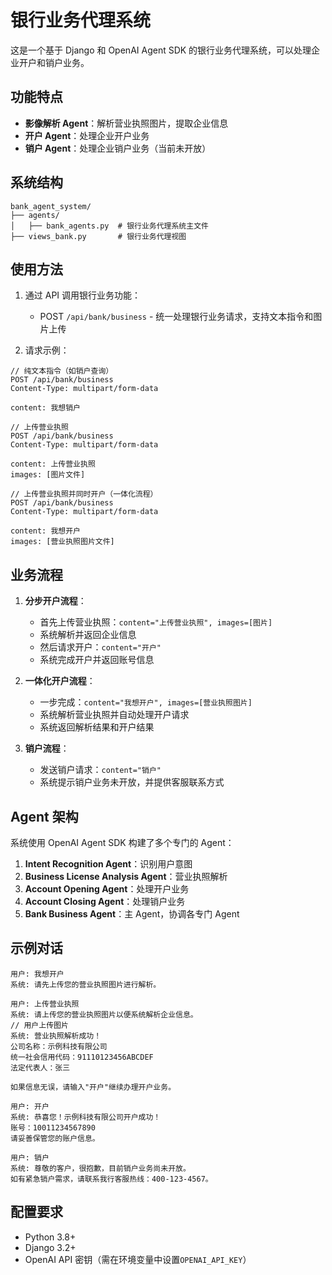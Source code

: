 # 银行业务代理系统

这是一个基于 Django 和 OpenAI Agent SDK 的银行业务代理系统，可以处理企业开户和销户业务。

## 功能特点

-   **影像解析 Agent**：解析营业执照图片，提取企业信息
-   **开户 Agent**：处理企业开户业务
-   **销户 Agent**：处理企业销户业务（当前未开放）

## 系统结构

```
bank_agent_system/
├── agents/
│   ├── bank_agents.py  # 银行业务代理系统主文件
├── views_bank.py       # 银行业务代理视图
```

## 使用方法

1. 通过 API 调用银行业务功能：

    - POST `/api/bank/business` - 统一处理银行业务请求，支持文本指令和图片上传

2. 请求示例：

```
// 纯文本指令（如销户查询）
POST /api/bank/business
Content-Type: multipart/form-data

content: 我想销户
```

```
// 上传营业执照
POST /api/bank/business
Content-Type: multipart/form-data

content: 上传营业执照
images: [图片文件]
```

```
// 上传营业执照并同时开户（一体化流程）
POST /api/bank/business
Content-Type: multipart/form-data

content: 我想开户
images: [营业执照图片文件]
```

## 业务流程

1. **分步开户流程**：

    - 首先上传营业执照：`content="上传营业执照", images=[图片]`
    - 系统解析并返回企业信息
    - 然后请求开户：`content="开户"`
    - 系统完成开户并返回账号信息

2. **一体化开户流程**：

    - 一步完成：`content="我想开户", images=[营业执照图片]`
    - 系统解析营业执照并自动处理开户请求
    - 系统返回解析结果和开户结果

3. **销户流程**：
    - 发送销户请求：`content="销户"`
    - 系统提示销户业务未开放，并提供客服联系方式

## Agent 架构

系统使用 OpenAI Agent SDK 构建了多个专门的 Agent：

1. **Intent Recognition Agent**：识别用户意图
2. **Business License Analysis Agent**：营业执照解析
3. **Account Opening Agent**：处理开户业务
4. **Account Closing Agent**：处理销户业务
5. **Bank Business Agent**：主 Agent，协调各专门 Agent

## 示例对话

```
用户: 我想开户
系统: 请先上传您的营业执照图片进行解析。

用户: 上传营业执照
系统: 请上传您的营业执照图片以便系统解析企业信息。
// 用户上传图片
系统: 营业执照解析成功！
公司名称：示例科技有限公司
统一社会信用代码：91110123456ABCDEF
法定代表人：张三

如果信息无误，请输入"开户"继续办理开户业务。

用户: 开户
系统: 恭喜您！示例科技有限公司开户成功！
账号：10011234567890
请妥善保管您的账户信息。

用户: 销户
系统: 尊敬的客户，很抱歉，目前销户业务尚未开放。
如有紧急销户需求，请联系我行客服热线：400-123-4567。
```

## 配置要求

-   Python 3.8+
-   Django 3.2+
-   OpenAI API 密钥（需在环境变量中设置`OPENAI_API_KEY`）
